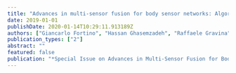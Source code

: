 ```yaml
---
title: "Advances in multi-sensor fusion for body sensor networks: Algorithms, architectures, and applications"
date: 2019-01-01
publishDate: 2020-01-14T10:29:11.913189Z
authors: ["Giancarlo Fortino", "Hassan Ghasemzadeh", "Raffaele Gravina", "Peter X. Liu", "Carmen C. Y. Poon", "Zhelong Wang"]
publication_types: ["2"]
abstract: ""
featured: false
publication: "*Special Issue on Advances in Multi-Sensor Fusion for Body Sensor Networks*"
---
```


